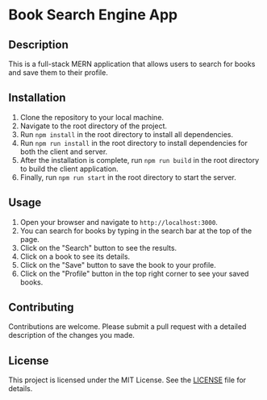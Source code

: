 # Book Search Engine App

## Description

This is a full-stack MERN application that allows users to search for books and save them to their profile. 

## Installation

1. Clone the repository to your local machine.
2. Navigate to the root directory of the project.
3. Run `npm install` in the root directory to install all dependencies.
4. Run `npm run install` in the root directory to install dependencies for both the client and server.
5. After the installation is complete, run `npm run build` in the root directory to build the client application.
6. Finally, run `npm run start` in the root directory to start the server.

## Usage

1. Open your browser and navigate to `http://localhost:3000`.
2. You can search for books by typing in the search bar at the top of the page.
3. Click on the "Search" button to see the results.
4. Click on a book to see its details.
5. Click on the "Save" button to save the book to your profile.
6. Click on the "Profile" button in the top right corner to see your saved books.

## Contributing

Contributions are welcome. Please submit a pull request with a detailed description of the changes you made.

## License 

This project is licensed under the MIT License. See the [LICENSE](./LICENSE) file for details.

